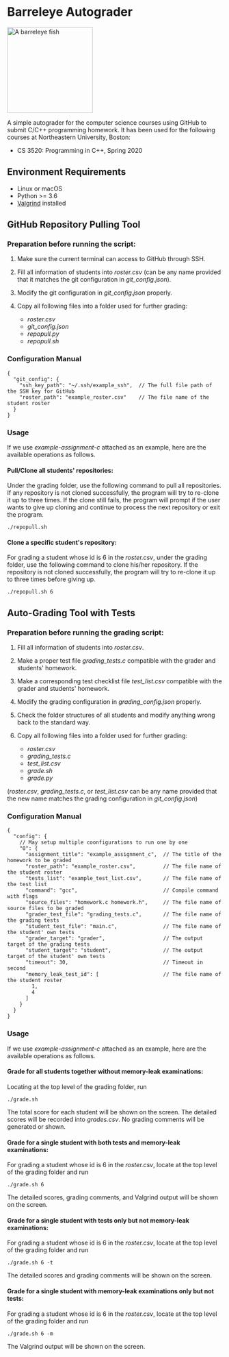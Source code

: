 # Barreleye Autograder

<img src="https://upload.wikimedia.org/wikipedia/commons/c/c0/Opisthoproctus_soleatus.png" width="200" alt="A barreleye fish">

A simple autograder for the computer science courses using GitHub to submit C/C++ programming homework. It has been used for the following courses at Northeastern University, Boston:

- CS 3520: Programming in C++, Spring 2020
 
## Environment Requirements

- Linux or macOS
- Python >= 3.6
- [Valgrind](http://valgrind.org/downloads/current.html) installed

## GitHub Repository Pulling Tool

### Preparation before running the script:

1. Make sure the current terminal can access to GitHub through SSH.
2. Fill all information of students into *roster.csv* (can be any name provided that it matches the git configuration in *git_config.json*).
3. Modify the git configuration in *git_config.json* properly.
4. Copy all following files into a folder used for further grading:

    - *roster.csv*
    - *git_config.json*
    - *repopull.py*
    - *repopull.sh*
    
### Configuration Manual

    {
      "git_config": {
        "ssh_key_path": "~/.ssh/example_ssh",  // The full file path of the SSH key for GitHub
        "roster_path": "example_roster.csv"    // The file name of the student roster
      }
    }

### Usage

If we use *example-assignment-c* attached as an example, here are the available operations as follows.

#### Pull/Clone all students' repositories:

Under the grading folder, use the following command to pull all repositories. If any repository is not cloned successfully, the program will try to re-clone it up to three times. If the clone still fails, the program will prompt if the user wants to give up cloning and continue to process the next repository or exit the program.

    ./repopull.sh

#### Clone a specific student's repository:

For grading a student whose id is 6 in the *roster.csv*, under the grading folder, use the following command to clone his/her repository. If the repository is not cloned successfully, the program will try to re-clone it up to three times before giving up.

    ./repopull.sh 6

## Auto-Grading Tool with Tests

### Preparation before running the grading script:

1. Fill all information of students into *roster.csv*.
2. Make a proper test file *grading\_tests.c* compatible with the grader and students' homework.
3. Make a corresponding test checklist file *test\_list.csv* compatible with the grader and students' homework.
1. Modify the grading configuration in *grading_config.json* properly.
4. Check the folder structures of all students and modify anything wrong back to the standard way.
5. Copy all following files into a folder used for further grading:

	- *roster.csv*
	- *grading\_tests.c*
	- *test\_list.csv*
	- *grade.sh*
	- *grade.py*

(*roster.csv*, *grading\_tests.c*, or *test_list.csv* can be any name provided that the new name matches the grading configuration in *git_config.json*)

### Configuration Manual 

    {
      "config": {
        // May setup multiple coonfigurations to run one by one
        "0": {
          "assignment_title": "example_assignment_c",  // The title of the homework to be graded
          "roster_path": "example_roster.csv",         // The file name of the student roster
          "tests_list": "example_test_list.csv",       // The file name of the test list
          "command": "gcc",                            // Compile command with flags
          "source_files": "homework.c homework.h",     // The file name of source files to be graded
          "grader_test_file": "grading_tests.c",       // The file name of the grading tests
          "student_test_file": "main.c",               // The file name of the student' own tests
          "grader_target": "grader",                   // The output target of the grading tests
          "student_target": "student",                 // The output target of the student' own tests
          "timeout": 30,                               // Timeout in second
          "memory_leak_test_id": [                     // The file name of the student roster
            1,
            4
          ]
        }
      }
    }

### Usage

If we use *example-assignment-c* attached as an example, here are the available operations as follows.

#### Grade for all students together without memory-leak examinations:

Locating at the top level of the grading folder, run

    ./grade.sh

The total score for each student will be shown on the screen. The detailed scores will be recorded into *grades.csv*. No grading comments will be generated or shown.

#### Grade for a single student with both tests and memory-leak examinations:

For grading a student whose id is 6 in the *roster.csv*, locate at the top level of the grading folder and run

    ./grade.sh 6

The detailed scores, grading comments, and Valgrind output will be shown on the screen.

#### Grade for a single student with tests only but not memory-leak examinations:

For grading a student whose id is 6 in the *roster.csv*, locate at the top level of the grading folder and run

    ./grade.sh 6 -t

The detailed scores and grading comments will be shown on the screen.

#### Grade for a single student with memory-leak examinations only but not tests:

For grading a student whose id is 6 in the *roster.csv*, locate at the top level of the grading folder and run

    ./grade.sh 6 -m

The Valgrind output will be shown on the screen.
